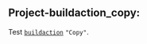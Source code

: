 ## Project-buildaction_copy:

Test [`buildaction`](https://premake.github.io/docs/buildaction) `"Copy"`.

